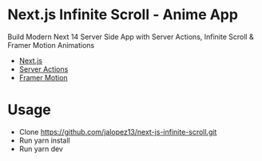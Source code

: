 # Next.js Infinite Scroll - Anime App

Build Modern Next 14 Server Side App with Server Actions, Infinite Scroll & Framer Motion Animations

- [Next.js](https://nextjs.org)
- [Server Actions](https://nextjs.org/docs/app/building-your-application/data-fetching/server-actions-and-mutations)
- [Framer Motion](https://www.framer.com/motion/)

# Usage

- Clone https://github.com/jalopez13/next-js-infinite-scroll.git
- Run yarn install
- Run yarn dev
